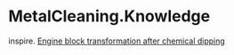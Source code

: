# MetalCleaning.Knowledge
inspire. [Engine block transformation after chemical dipping](https://www.youtube.com/shorts/h_rXSqb_wqs)
